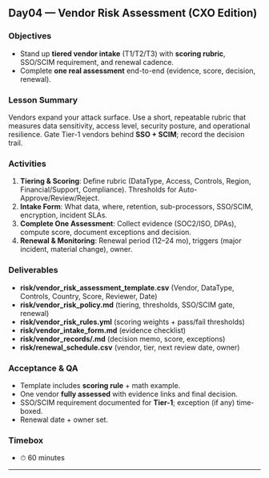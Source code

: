 ## Day04 — Vendor Risk Assessment (CXO Edition)

### Objectives
- Stand up **tiered vendor intake** (T1/T2/T3) with **scoring rubric**, SSO/SCIM requirement, and renewal cadence.
- Complete **one real assessment** end-to-end (evidence, score, decision, renewal).

### Lesson Summary
Vendors expand your attack surface. Use a short, repeatable rubric that measures data sensitivity, access level, security posture, and operational resilience. Gate Tier-1 vendors behind **SSO + SCIM**; record the decision trail.

### Activities
1) **Tiering & Scoring**: Define rubric (DataType, Access, Controls, Region, Financial/Support, Compliance). Thresholds for Auto-Approve/Review/Reject.
2) **Intake Form**: What data, where, retention, sub-processors, SSO/SCIM, encryption, incident SLAs.
3) **Complete One Assessment**: Collect evidence (SOC2/ISO, DPAs), compute score, document exceptions and decision.
4) **Renewal & Monitoring**: Renewal period (12–24 mo), triggers (major incident, material change), owner.

### Deliverables
- **risk/vendor_risk_assessment_template.csv** (Vendor, DataType, Controls, Country, Score, Reviewer, Date)
- **risk/vendor_risk_policy.md** (tiering, thresholds, SSO/SCIM gate, renewal)
- **risk/vendor_risk_rules.yml** (scoring weights + pass/fail thresholds)
- **risk/vendor_intake_form.md** (evidence checklist)
- **risk/vendor_records/<vendor>.md** (decision memo, score, exceptions)
- **risk/renewal_schedule.csv** (vendor, tier, next review date, owner)

### Acceptance & QA
- Template includes **scoring rule** + math example.
- One vendor **fully assessed** with evidence links and final decision.
- SSO/SCIM requirement documented for **Tier-1**; exception (if any) time-boxed.
- Renewal date + owner set.

### Timebox
- ⏱ 60 minutes

---
